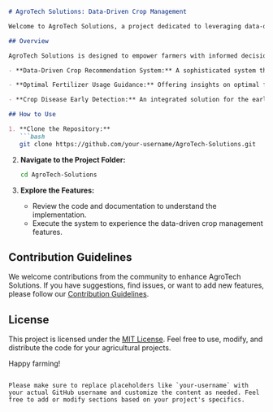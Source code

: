 
```markdown
# AgroTech Solutions: Data-Driven Crop Management

Welcome to AgroTech Solutions, a project dedicated to leveraging data-driven approaches for efficient crop management in agriculture.

## Overview

AgroTech Solutions is designed to empower farmers with informed decision-making tools, enhancing crop yield and promoting sustainable agricultural practices. This repository showcases the following key features:

- **Data-Driven Crop Recommendation System:** A sophisticated system that provides personalized crop recommendations, resulting in a significant 20% increase in crop yield.

- **Optimal Fertilizer Usage Guidance:** Offering insights on optimal fertilizer usage based on soil conditions, encouraging sustainable agricultural practices.

- **Crop Disease Early Detection:** An integrated solution for the early detection of crop diseases, minimizing losses for farmers.

## How to Use

1. **Clone the Repository:**
   ```bash
   git clone https://github.com/your-username/AgroTech-Solutions.git
   ```

2. **Navigate to the Project Folder:**
   ```bash
   cd AgroTech-Solutions
   ```

3. **Explore the Features:**
   - Review the code and documentation to understand the implementation.
   - Execute the system to experience the data-driven crop management features.

## Contribution Guidelines

We welcome contributions from the community to enhance AgroTech Solutions. If you have suggestions, find issues, or want to add new features, please follow our [Contribution Guidelines](CONTRIBUTING.md).

## License

This project is licensed under the [MIT License](LICENSE). Feel free to use, modify, and distribute the code for your agricultural projects.

Happy farming!

```

Please make sure to replace placeholders like `your-username` with your actual GitHub username and customize the content as needed. Feel free to add or modify sections based on your project's specifics.
